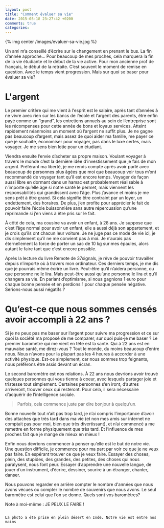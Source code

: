 ```yaml
---
layout: post
title: "Comment évaluer sa vie"
date: 2015-05-18 23:27:42 +0200
comments: true
categories:
---
```


{% img center /images/evaluer-sa-vie.jpg %}

Un ami m’a conseillé d’écrire sur le changement en prenant le bus. La fin d’année approche… Pour beaucoup de mes proches, cela marquera la fin de la vie étudiante et le début de la vie active. Pour mon ancienne prof de français, le début de la retraite. C’est souvent le moment de remise en question. Avec le temps vient progression. Mais sur quoi se baser pour évaluer sa vie?

<!-- more -->

# L'argent

Le premier critère qui me vient à l'esprit est le salaire, après tant d’années à ne vivre avec rien sur les bancs de l’école et l’argent des parents, être enfin payé comme un “grand”, les entretiens annuels au sein de l’entreprise sont les récompenses pour cette année de bons et loyaux services. Atteint rapidement néanmoins un moment où l’argent ne suffit plus. Je ne gagne pas beaucoup d’argent, mais assez de quoi aider ma famille, me payer ce que je souhaite, économiser pour voyager, pas dans le luxe certes, mais voyager. Je me sens bien lotie pour un étudiant.

Viendra ensuite l’envie d’acheter sa propre maison. Voulant voyager à travers le monde c’est la dernière idée d’investissement que je fais de mon argent. Préférant ma liberté, je me rends compte après avoir parlé avec beaucoup de personnes plus âgées que moi que beaucoup voir tous m’ont recommandé de voyager tant qu’il est encore temps. Voyager de façon aussi libre en dormant dans un hamac est probablement réalisable à n’importe qu’elle âge si notre santé le permet, mais viennent les responsabilités qui grandissent avec l’âge. Plus j’avance et moins je me sens prêt à être grand. Si cela signifie être contraint par un loyer, un endettement, des horaires. De plus, j’en profite pour apprécier le fait de pouvoir faire l’école buissonnière sans autre répercussion qu’une réprimande si j’en viens à être pris sur le fait.

À côté de cela, ma cousine va avoir un enfant, à 28 ans. Je suppose que c’est l’âge normal pour avoir un enfant, elle a aussi déjà son appartement, et je crois qu’ils ont chacun leur voiture. Je ne juge pas ce mode de vie ici, je dis simplement qu’il ne me convient pas à moi. Je n’aurais pas éternellement la force de porter un sac de 10 kg sur mes épaules, alors autant le faire tant que c'est encore possible.

Après la lecture du livre Remote de 37signals, je rêve de pouvoir travailler depuis n’importe où à travers mon ordinateur. Ces derniers temps, je me dis que je pourrais même écrire un livre. Peut-être qu’il n’aidera personne, ou que personne ne le lira. Mais peut-être aussi qu’une personne le lira et qu’il changera sa vie. En parlant d’optimisme, si nous gagnions 1 euro pour chaque bonne pensée et en perdions 1 pour  chaque pensée négative. Serions-nous aussi négatifs ?

# Qu’est-ce que nous sommes censés avoir accompli à 22 ans ?

Si je ne peux pas me baser sur l’argent pour suivre ma progression et ce sur quoi la société ma proposé de me comparer, sur quoi puis-je me baser ? Le premier baromètre qui me vient en tête est la santé. Qui à 22 ans est en mauvaise santé, me direz-vous ? Tout le monde, du moins beaucoup d’entre nous. Nous n’avons pour la plupart pas les 4 heures à accorder à une activité physique. Est-ce simplement, car nous sommes trop feignants, nous préférons être assis devant un écran.

Le second baromètre est nos relations. À 22 ans nous devrions avoir trouvé quelques personnes qui vous tienne à coeur, avec lesquels partager joie et tristesse tout simplement. Certaines personnes s’en iront, d’autres arriveront, trouver ceux qui resteront. Pour cela, il sera nécessaire d’acquérir de l’intelligence sociale.

> Parfois, cela commence juste par dire bonjour à quelqu’un.

Bonne nouvelle tout n’ait pas trop tard, je n’ai compris l’importance d’avoir des attaches que très tard dans ma vie (et non mes amis sur internet ne comptait pas pour moi, bien que très divertissant), et n’ai commencé a me remettre en forme physiquement que très tard. Et l’influence de mes proches fait que je mange de mieux en mieux !

Enfin nous devrions commencer à penser qu’elle est le but de notre vie. Une question difficile, je commence pour ma part par voir ce que je ne veux pas faire. En espérant trouver ce que je veux faire. Essayer des choses, plein, des stupides, des grandes, des petites, des choses qui nous paralysent, nous font peur. Essayer d’apprendre une nouvelle langue, de jouer d’un instrument, d’écrire, dessiner, sourire à un étranger, chanter, danser.

Nous pouvons regarder en arrière compter le nombre d'années que nous avons vécues ou compter le nombre de souvenirs que nous avons. Le seul baromètre est celui que l’on se donne. Quels sont vos baromètres?

Note à moi-même : JE PEUX LE FAIRE !

~~~

La photo a été prise en plein désert en Inde. Notre vie est entre nos mains
